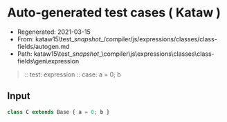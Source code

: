 # Auto-generated test cases ( Kataw )
- Regenerated: 2021-03-15
- From: kataw15\test\__snapshot__/compiler/js/expressions/classes/class-fields/autogen.md
- Path: kataw15\test\__snapshot__\compiler\js\expressions\classes\class-fields\gen\expression
> :: test: expression
> :: case: a = 0; b
## Input

`````js
class C extends Base { a = 0; b }
`````
